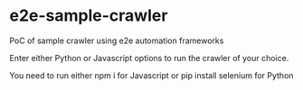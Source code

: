 # e2e-sample-crawler
PoC of sample crawler using e2e automation frameworks

Enter either Python or Javascript options to run the crawler of your choice.

You need to run either npm i for Javascript 
or pip install selenium for Python
